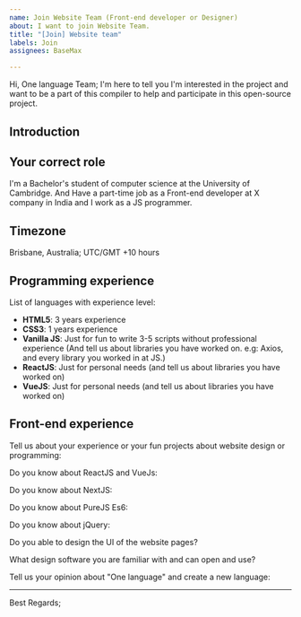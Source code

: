 ```yaml
---
name: Join Website Team (Front-end developer or Designer)
about: I want to join Website Team.
title: "[Join] Website team"
labels: Join
assignees: BaseMax

---
```


Hi, One language Team;
I'm here to tell you I'm interested in the project and want to be a part of this compiler to help and participate in this open-source project.

## Introduction
<!-- Please introduce yourself and your professional experience in a maximum of 5 sentences. -->

## Your correct role
I'm a Bachelor's student of computer science at the University of Cambridge.
And Have a part-time job as a Front-end developer at X company in India and I work as a JS programmer.

## Timezone
<!-- Please write your timezone and location if possible. -->
Brisbane, Australia; UTC/GMT +10 hours

## Programming experience
List of languages with experience level:
<!-- Please remove and change the following languages name and description -->
<!-- All the following information is just an example and it's not a MUST, you have to fill this with your situation. -->

- **HTML5**: 3 years experience
- **CSS3**: 1 years experience
- **Vanilla JS**: Just for fun to write 3-5 scripts without professional experience (And tell us about libraries you have worked on. e.g: Axios, and every library you worked in at JS.)
- **ReactJS**: Just for personal needs (and tell us about libraries you have worked on)
- **VueJS**: Just for personal needs (and tell us about libraries you have worked on)

## Front-end experience

Tell us about your experience or your fun projects about website design or programming:
<!-- Please write here -->
<!-- Please share all of your projects and repositories in this field if you have something. -->


Do you know about ReactJS and VueJs:
<!-- Please write here -->

Do you know about NextJS:
<!-- Please write here -->

Do you know about PureJS Es6:
<!-- Please write here -->

Do you know about jQuery:
<!-- Please write here -->

Do you able to design the UI of the website pages?
<!-- Please write here -->

What design software you are familiar with and can open and use?
<!-- Please write here -->

Tell us your opinion about "One language" and create a new language:
<!-- Please write here -->

-----------

<!--
We need your help to shape the website of "One language". So we are ready to talk to each other and help to project step by step.
-->

Best Regards;
